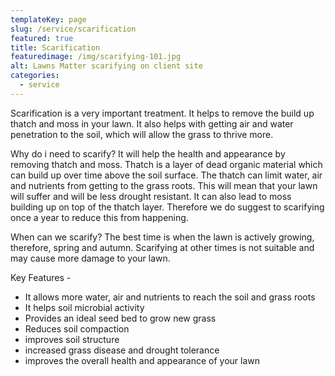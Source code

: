 ```yaml
---
templateKey: page
slug: /service/scarification
featured: true
title: Scarification
featuredimage: /img/scarifying-101.jpg
alt: Lawns Matter scarifying on client site
categories:
  - service
---
```

Scarification is a very important treatment.  It helps to remove the build up thatch and moss in your lawn.  It also helps with getting air and water penetration to the soil, which will allow the grass to thrive more.

Why do i need to scarify?
It will help the health and appearance by removing thatch and moss.  Thatch is a layer of dead organic material which can build up over time above the soil surface.  The thatch can limit water, air and nutrients from getting to the grass roots.  This will mean that your lawn will suffer and will be less drought resistant.  It can also lead to moss building up on top of the thatch layer.  Therefore we do suggest to scarifying once a year to reduce this from happening.

When can we scarify?
The best time is when the lawn is actively growing, therefore, spring and autumn.  Scarifying at other times is not suitable and may cause more damage to your lawn.

Key Features -
- It allows more water, air and nutrients to reach the soil and grass roots
- It helps soil microbial activity
- Provides an ideal seed bed to grow new grass
- Reduces soil compaction
- improves soil structure
- increased grass disease and drought tolerance
- improves the overall health and appearance of your lawn
